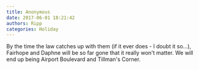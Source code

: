 ```yaml
---
title: Anonymous
date: 2017-06-01 18:21:42
authors: Ripp
categories: Holiday
---
```


 By the time the law catches up with them (if it ever does - I doubt it so...), Fairhope and Daphne will be so far gone that it really won't matter.  We will end up being Airport Boulevard and Tillman's Corner.